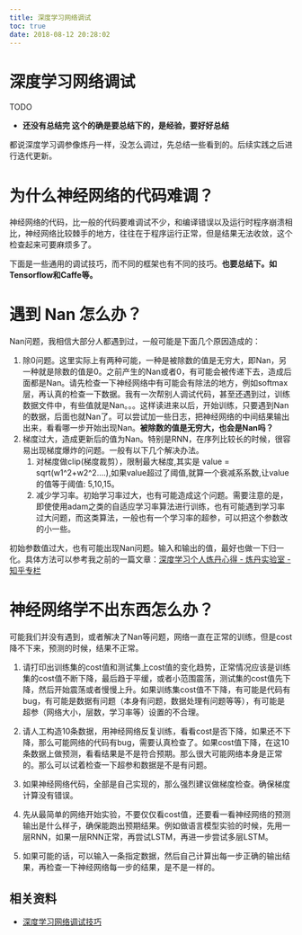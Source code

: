 ```yaml
---
title: 深度学习网络调试
toc: true
date: 2018-08-12 20:28:02
---
```

# 深度学习网络调试


TODO

* **还没有总结完 这个的确是要总结下的，是经验，要好好总结**



都说深度学习调参像炼丹一样，没怎么调过，先总结一些看到的。后续实践之后进行迭代更新。


# 为什么神经网络的代码难调？


神经网络的代码，比一般的代码要难调试不少，和编译错误以及运行时程序崩溃相比，神经网络比较棘手的地方，往往在于程序运行正常，但是结果无法收敛，这个检查起来可要麻烦多了。

下面是一些通用的调试技巧，而不同的框架也有不同的技巧。**也要总结下。如Tensorflow和Caffe等。**


# 遇到 Nan 怎么办？


Nan问题，我相信大部分人都遇到过，一般可能是下面几个原因造成的：

1. 除0问题。这里实际上有两种可能，一种是被除数的值是无穷大，即Nan，另一种就是除数的值是0。之前产生的Nan或者0，有可能会被传递下去，造成后面都是Nan。请先检查一下神经网络中有可能会有除法的地方，例如softmax层，再认真的检查一下数据。我有一次帮别人调试代码，甚至还遇到过，训练数据文件中，有些值就是Nan。。。这样读进来以后，开始训练，只要遇到Nan的数据，后面也就Nan了。可以尝试加一些日志，把神经网络的中间结果输出出来，看看哪一步开始出现Nan。**被除数的值是无穷大，也会是Nan吗？**
2. 梯度过大，造成更新后的值为Nan。特别是RNN，在序列比较长的时候，很容易出现梯度爆炸的问题。一般有以下几个解决办法。
    1. 对梯度做clip(梯度裁剪），限制最大梯度,其实是 value = sqrt(w1^2+w2^2….),如果value超过了阈值,就算一个衰减系系数,让value的值等于阈值: 5,10,15。
    2. 减少学习率。初始学习率过大，也有可能造成这个问题。需要注意的是，即使使用adam之类的自适应学习率算法进行训练，也有可能遇到学习率过大问题，而这类算法，一般也有一个学习率的超参，可以把这个参数改的小一些。


初始参数值过大，也有可能出现Nan问题。输入和输出的值，最好也做一下归一化。具体方法可以参考我之前的一篇文章：[深度学习个人炼丹心得 - 炼丹实验室 - 知乎专栏](http://zhuanlan.zhihu.com/p/20767428)




# 神经网络学不出东西怎么办？


可能我们并没有遇到，或者解决了Nan等问题，网络一直在正常的训练，但是cost降不下来，预测的时候，结果不正常。

1. 请打印出训练集的cost值和测试集上cost值的变化趋势，正常情况应该是训练集的cost值不断下降，最后趋于平缓，或者小范围震荡，测试集的cost值先下降，然后开始震荡或者慢慢上升。如果训练集cost值不下降，有可能是代码有bug，有可能是数据有问题（本身有问题，数据处理有问题等等），有可能是超参（网络大小，层数，学习率等）设置的不合理。

2. 请人工构造10条数据，用神经网络反复训练，看看cost是否下降，如果还不下降，那么可能网络的代码有bug，需要认真检查了。如果cost值下降，在这10条数据上做预测，看看结果是不是符合预期。那么很大可能网络本身是正常的。那么可以试着检查一下超参和数据是不是有问题。

3. 如果神经网络代码，全部是自己实现的，那么强烈建议做梯度检查。确保梯度计算没有错误。

4. 先从最简单的网络开始实验，不要仅仅看cost值，还要看一看神经网络的预测输出是什么样子，确保能跑出预期结果。例如做语言模型实验的时候，先用一层RNN，如果一层RNN正常，再尝试LSTM，再进一步尝试多层LSTM。

5. 如果可能的话，可以输入一条指定数据，然后自己计算出每一步正确的输出结果，再检查一下神经网络每一步的结果，是不是一样的。






## 相关资料

- [深度学习网络调试技巧](https://zhuanlan.zhihu.com/p/20792837)
